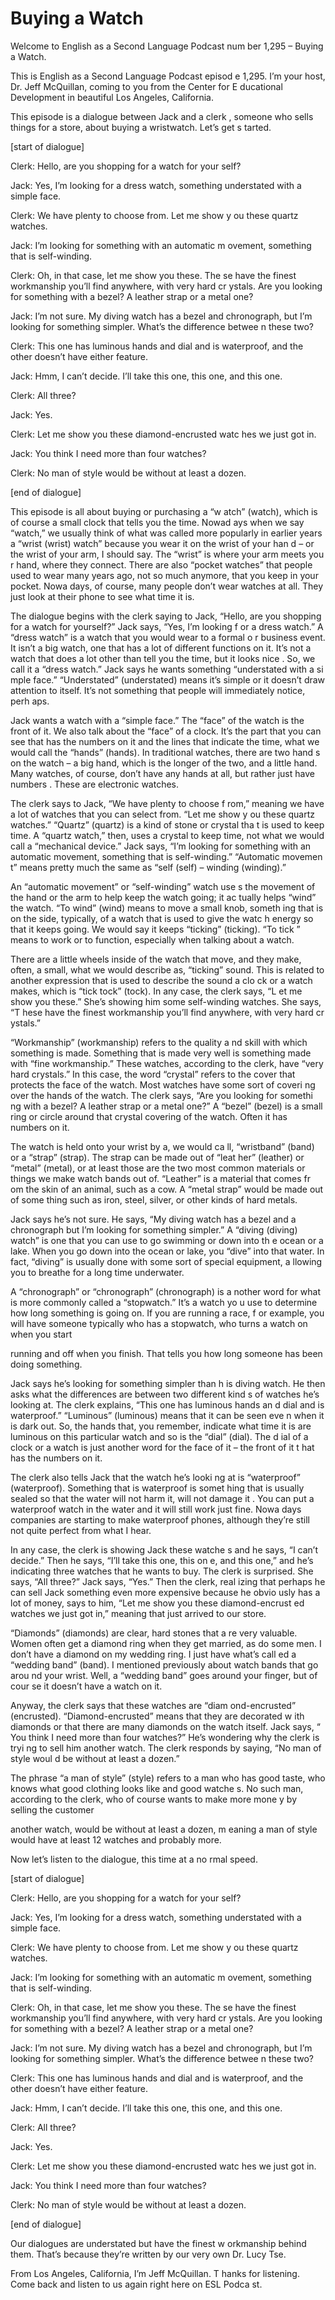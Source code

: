 # Buying a Watch

Welcome to English as a Second Language Podcast num ber 1,295 – Buying a Watch. 

This is English as a Second Language Podcast episod e 1,295. I’m your host, Dr. Jeff McQuillan, coming to you from the Center for E ducational Development in beautiful Los Angeles, California.  

This episode is a dialogue between Jack and a clerk , someone who sells things for a store, about buying a wristwatch. Let’s get s tarted. 

[start of dialogue] 

Clerk: Hello, are you shopping for a watch for your self? 

Jack: Yes, I’m looking for a dress watch, something  understated with a simple face. 

Clerk: We have plenty to choose from. Let me show y ou these quartz watches. 

Jack: I’m looking for something with an automatic m ovement, something that is self-winding. 

Clerk: Oh, in that case, let me show you these. The se have the finest workmanship you’ll find anywhere, with very hard cr ystals. Are you looking for something with a bezel? A leather strap or a metal one? 

Jack: I’m not sure. My diving watch has a bezel and  chronograph, but I’m looking for something simpler. What’s the difference betwee n these two? 

Clerk: This one has luminous hands and dial and is waterproof, and the other doesn’t have either feature.  

Jack: Hmm, I can’t decide. I’ll take this one, this  one, and this one. 

Clerk: All three?  

Jack: Yes.  

Clerk: Let me show you these diamond-encrusted watc hes we just got in. 

Jack: You think I need more than four watches? 

Clerk: No man of style would be without at least a dozen. 

[end of dialogue] 

This episode is all about buying or purchasing a “w atch” (watch), which is of course a small clock that tells you the time. Nowad ays when we say “watch,” we usually think of what was called more popularly in earlier years a “wrist (wrist) watch” because you wear it on the wrist of your han d – or the wrist of your arm, I should say. The “wrist” is where your arm meets you r hand, where they connect. There are also “pocket watches” that people used to  wear many years ago, not so much anymore, that you keep in your pocket. Nowa days, of course, many people don’t wear watches at all. They just look at  their phone to see what time it is.  

The dialogue begins with the clerk saying to Jack, “Hello, are you shopping for a watch for yourself?” Jack says, “Yes, I’m looking f or a dress watch.” A “dress watch” is a watch that you would wear to a formal o r business event. It isn’t a big watch, one that has a lot of different functions on  it. It’s not a watch that does a lot other than tell you the time, but it looks nice . So, we call it a “dress watch.” Jack says he wants something “understated with a si mple face.” “Understated” (understated) means it’s simple or it doesn’t draw attention to itself. It’s not something that people will immediately notice, perh aps.  

Jack wants a watch with a “simple face.” The “face”  of the watch is the front of it. We also talk about the “face” of a clock. It’s the part that you can see that has the numbers on it and the lines that indicate the time,  what we would call the “hands” (hands). In traditional watches, there are two hand s on the watch – a big hand, which is the longer of the two, and a little hand. Many watches, of course, don’t have any hands at all, but rather just have numbers . These are electronic watches.  

The clerk says to Jack, “We have plenty to choose f rom,” meaning we have a lot of watches that you can select from. “Let me show y ou these quartz watches.” “Quartz” (quartz) is a kind of stone or crystal tha t is used to keep time. A “quartz watch,” then, uses a crystal to keep time, not what  we would call a “mechanical device.” Jack says, “I’m looking for something with  an automatic movement, something that is self-winding.” “Automatic movemen t” means pretty much the same as “self (self) – winding (winding).”  

An “automatic movement” or “self-winding” watch use s the movement of the hand or the arm to help keep the watch going; it ac tually helps “wind” the watch. “To wind” (wind) means to move a small knob, someth ing that is on the side, typically, of a watch that is used to give the watc h energy so that it keeps going. We would say it keeps “ticking” (ticking). “To tick ” means to work or to function, especially when talking about a watch.  

There are a little wheels inside of the watch that move, and they make, often, a small, what we would describe as, “ticking” sound. This is related to another expression that is used to describe the sound a clo ck or a watch makes, which is “tick tock” (tock). In any case, the clerk says, “L et me show you these.” She’s showing him some self-winding watches. She says, “T hese have the finest workmanship you’ll find anywhere, with very hard cr ystals.”  

“Workmanship” (workmanship) refers to the quality a nd skill with which something is made. Something that is made very well  is something made with “fine workmanship.” These watches, according to the  clerk, have “very hard crystals.” In this case, the word “crystal” refers to the cover that protects the face of the watch. Most watches have some sort of coveri ng over the hands of the watch. The clerk says, “Are you looking for somethi ng with a bezel? A leather strap or a metal one?” A “bezel” (bezel) is a small  ring or circle around that crystal covering of the watch. Often it has numbers  on it.  

The watch is held onto your wrist by a, we would ca ll, “wristband” (band) or a “strap” (strap). The strap can be made out of “leat her” (leather) or “metal” (metal), or at least those are the two most common materials  or things we make watch bands out of. “Leather” is a material that comes fr om the skin of an animal, such as a cow. A “metal strap” would be made out of some thing such as iron, steel, silver, or other kinds of hard metals.  

Jack says he’s not sure. He says, “My diving watch has a bezel and a chronograph but I’m looking for something simpler.”  A “diving (diving) watch” is one that you can use to go swimming or down into th e ocean or a lake. When you go down into the ocean or lake, you “dive” into  that water. In fact, “diving” is usually done with some sort of special equipment, a llowing you to breathe for a long time underwater.  

A “chronograph” or “chronograph” (chronograph) is a nother word for what is more commonly called a “stopwatch.” It’s a watch yo u use to determine how long something is going on. If you are running a race, f or example, you will have someone typically who has a stopwatch, who turns a watch on when you start  

running and off when you finish. That tells you how  long someone has been doing something.  

Jack says he’s looking for something simpler than h is diving watch. He then asks what the differences are between two different kind s of watches he’s looking at. The clerk explains, “This one has luminous hands an d dial and is waterproof.” “Luminous” (luminous) means that it can be seen eve n when it is dark out. So, the hands that, you remember, indicate what time it  is are luminous on this particular watch and so is the “dial” (dial). The d ial of a clock or a watch is just another word for the face of it – the front of it t hat has the numbers on it.  

The clerk also tells Jack that the watch he’s looki ng at is “waterproof” (waterproof). Something that is waterproof is somet hing that is usually sealed so that the water will not harm it, will not damage it . You can put a waterproof watch in the water and it will still work just fine. Nowa days companies are starting to make waterproof phones, although they’re still not quite perfect from what I hear. 

In any case, the clerk is showing Jack these watche s and he says, “I can’t decide.” Then he says, “I’ll take this one, this on e, and this one,” and he’s indicating three watches that he wants to buy. The clerk is surprised. She says, “All three?” Jack says, “Yes.” Then the clerk, real izing that perhaps he can sell Jack something even more expensive because he obvio usly has a lot of money, says to him, “Let me show you these diamond-encrust ed watches we just got in,” meaning that just arrived to our store.  

“Diamonds” (diamonds) are clear, hard stones that a re very valuable. Women often get a diamond ring when they get married, as do some men. I don’t have a diamond on my wedding ring. I just have what’s call ed a “wedding band” (band). I mentioned previously about watch bands that go arou nd your wrist. Well, a “wedding band” goes around your finger, but of cour se it doesn’t have a watch on it. 

Anyway, the clerk says that these watches are “diam ond-encrusted” (encrusted). “Diamond-encrusted” means that they are decorated w ith diamonds or that there are many diamonds on the watch itself. Jack says, “ You think I need more than four watches?” He’s wondering why the clerk is tryi ng to sell him another watch. The clerk responds by saying, “No man of style woul d be without at least a dozen.”  

The phrase “a man of style” (style) refers to a man  who has good taste, who knows what good clothing looks like and good watche s. No such man, according to the clerk, who of course wants to make more mone y by selling the customer  

another watch, would be without at least a dozen, m eaning a man of style would have at least 12 watches and probably more.  

Now let’s listen to the dialogue, this time at a no rmal speed. 

[start of dialogue] 

Clerk: Hello, are you shopping for a watch for your self? 

Jack: Yes, I’m looking for a dress watch, something  understated with a simple face. 

Clerk: We have plenty to choose from. Let me show y ou these quartz watches. 

Jack: I’m looking for something with an automatic m ovement, something that is self-winding. 

Clerk: Oh, in that case, let me show you these. The se have the finest workmanship you’ll find anywhere, with very hard cr ystals. Are you looking for something with a bezel? A leather strap or a metal one? 

Jack: I’m not sure. My diving watch has a bezel and  chronograph, but I’m looking for something simpler. What’s the difference betwee n these two? 

Clerk: This one has luminous hands and dial and is waterproof, and the other doesn’t have either feature.  

Jack: Hmm, I can’t decide. I’ll take this one, this  one, and this one. 

Clerk: All three?  

Jack: Yes.  

Clerk: Let me show you these diamond-encrusted watc hes we just got in. 

Jack: You think I need more than four watches? 

Clerk: No man of style would be without at least a dozen. 

[end of dialogue] 

 Our dialogues are understated but have the finest w orkmanship behind them. That’s because they’re written by our very own Dr. Lucy Tse. 

From Los Angeles, California, I’m Jeff McQuillan. T hanks for listening. Come back and listen to us again right here on ESL Podca st.  

